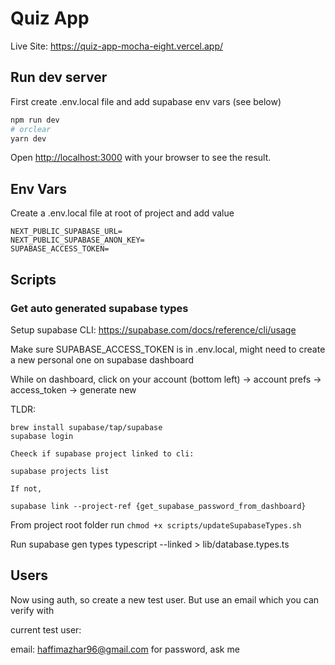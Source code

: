 # Quiz App
Live Site: https://quiz-app-mocha-eight.vercel.app/

## Run dev server

First create .env.local file and add supabase env vars (see below)

```bash
npm run dev
# orclear
yarn dev
```

Open [http://localhost:3000](http://localhost:3000) with your browser to see the result.
## Env Vars
Create a .env.local file at root of project and add value

```
NEXT_PUBLIC_SUPABASE_URL=
NEXT_PUBLIC_SUPABASE_ANON_KEY=
SUPABASE_ACCESS_TOKEN=
```

## Scripts
### Get auto generated supabase types
Setup supabase CLI: https://supabase.com/docs/reference/cli/usage

Make sure SUPABASE_ACCESS_TOKEN is in .env.local, might need to create a new personal one on supabase dashboard

While on dashboard, click on your account (bottom left) -> account prefs -> access_token -> generate new

TLDR:
```
brew install supabase/tap/supabase
supabase login

Cheeck if supabase project linked to cli:

supabase projects list

If not,

supabase link --project-ref {get_supabase_password_from_dashboard}
```

From project root folder run
`chmod +x scripts/updateSupabaseTypes.sh`

Run
supabase gen types typescript --linked  > lib/database.types.ts

## Users

Now using auth, so create a new test user. But use an email which you can verify with

current test user:

email: haffimazhar96@gmail.com
for password, ask me

